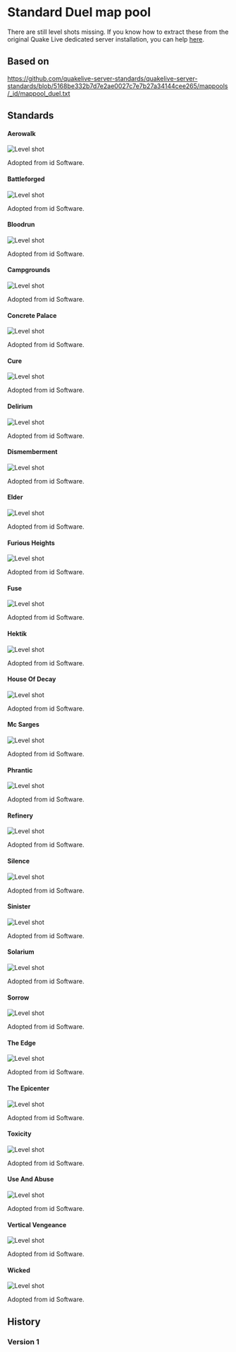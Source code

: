 # Standard Duel map pool

There are still level shots missing. If you know how to extract these from the original Quake Live dedicated server installation, you can help [here](https://github.com/quakelive-server-standards/quakelive-server-standards/issues/21).

## Based on

https://github.com/quakelive-server-standards/quakelive-server-standards/blob/5168be332b7d7e2ae0027c7e7b27a34144cee265/mappools/_id/mappool_duel.txt

## Standards

#### Aerowalk

![Level shot](../../../workshop/_images/aerowalk.jpg)

Adopted from id Software.

#### Battleforged

![Level shot](../../../workshop/_images/battleforged.jpg)

Adopted from id Software.

#### Bloodrun

![Level shot](../../../workshop/_images/bloodrun.jpg)

Adopted from id Software.

#### Campgrounds

![Level shot](../../../workshop/_images/campgrounds.jpg)

Adopted from id Software.

#### Concrete Palace

![Level shot](../../../workshop/_images/concretepalace.jpg)

Adopted from id Software.

#### Cure

![Level shot](../../../workshop/_images/cure.jpg)

Adopted from id Software.

#### Delirium

![Level shot](../../../workshop/_images/delirium.jpg)

Adopted from id Software.

#### Dismemberment

![Level shot](../../../workshop/_images/dismemberment.jpg)

Adopted from id Software.

#### Elder

![Level shot](../../../workshop/_images/elder.jpg)

Adopted from id Software.

#### Furious Heights

![Level shot](../../../workshop/_images/furiousheights.jpg)

Adopted from id Software.

#### Fuse

![Level shot](../../../workshop/_images/fuse.jpg)

Adopted from id Software.

#### Hektik

![Level shot](../../../workshop/_images/hektik.jpg)

Adopted from id Software.

#### House Of Decay

![Level shot](../../../workshop/_images/houseofdecay.jpg)

Adopted from id Software.

#### Mc Sarges

![Level shot](../../../workshop/_images/mcsarges.jpg)

Adopted from id Software.

#### Phrantic

![Level shot](../../../workshop/_images/phrantic.jpg)

Adopted from id Software.

#### Refinery

![Level shot](../../../workshop/_images/refinery.jpg)

Adopted from id Software.

#### Silence

![Level shot](../../../workshop/_images/silence.jpg)

Adopted from id Software.

#### Sinister

![Level shot](../../../workshop/_images/sinister.jpg)

Adopted from id Software.

#### Solarium

![Level shot](../../../workshop/_images/solarium.jpg)

Adopted from id Software.

#### Sorrow

![Level shot](../../../workshop/_images/sorrow.jpg)

Adopted from id Software.

#### The Edge

![Level shot](../../../workshop/_images/theedge.jpg)

Adopted from id Software.

#### The Epicenter

![Level shot](../../../workshop/_images/theepicenter.jpg)

Adopted from id Software.

#### Toxicity

![Level shot](../../../workshop/_images/toxicity.jpg)

Adopted from id Software.

#### Use And Abuse

![Level shot](../../../workshop/_images/useandabuse.jpg)

Adopted from id Software.

#### Vertical Vengeance

![Level shot](../../../workshop/_images/verticalvengeance.jpg)

Adopted from id Software.

#### Wicked

![Level shot](../../../workshop/_images/wicked.jpg)

Adopted from id Software.

## History

### Version 1